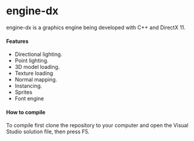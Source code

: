 # engine-dx
engine-dx is a graphics engine being developed with C++ and DirectX 11.

#### Features
* Directional lighting.
* Point lighting.
* 3D model loading.
* Texture loading
* Normal mapping.
* Instancing.
* Sprites
* Font engine

#### How to compile
To compile first clone the repository to your computer and open the Visual Studio solution file, then press F5.